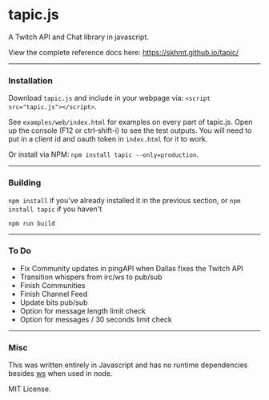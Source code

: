 # tapic.js
A Twitch API and Chat library in javascript.

View the complete reference docs here: https://skhmt.github.io/tapic/

---

### Installation

Download `tapic.js` and include in your webpage via: `<script src="tapic.js"></script>`.

See `examples/web/index.html` for examples on every part of tapic.js. Open up the console (F12 or ctrl-shift-i) to see the test outputs.
You will need to put in a client id and oauth token in `index.html` for it to work.

Or install via NPM: `npm install tapic --only=production`.

---

### Building

`npm install` if you've already installed it in the previous section, or `npm install tapic` if you haven't

`npm run build`

---

### To Do

* Fix Community updates in pingAPI when Dallas fixes the Twitch API
* Transition whispers from irc/ws to pub/sub
* Finish Communities
* Finish Channel Feed
* Update bits pub/sub
* Option for message length limit check
* Option for messages / 30 seconds limit check

---

### Misc

This was written entirely in Javascript and has no runtime dependencies besides [ws](https://www.npmjs.com/package/ws) when used in node.

MIT License.
